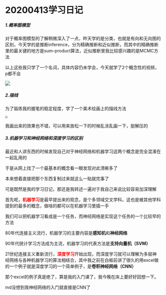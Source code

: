 # 20200413学习日记

##### 1.概率图模型

对于概率图模型的了解稍微深入了一点，昨天学的是分类，也就是有向和无向图的区别，今天学的是推断inference，分为精确推断和近似推断，而其中的精确推断里的最关键的地方是sum-product算法，近似推断里我比较感兴趣的是MCMC方法

以上这些我只学了一个名词，具体内容仍未学会，今天就学了2个概念性的视频，p都不会

![](F:\github-md\R语言学习日记\概率图模型之Inference（推断）.png)

##### 2.描线

为了锻炼我的握笔的稳定程度，学了一个美术绘画上的描线方法

<img src="F:\github-md\R语言学习日记\描线.png" style="zoom:50%;" />

我画出来的效果也不错，可以用来放松一下的时候乱涂乱画一下，挺解压的

##### 3.机器学习和神经网络和深度学习的区别

最近和人讲东西的时候发现自己对于神经网络和机器学习这两个概念是完全混淆在一起乱用的

于是从网上找了一个最基本的概念看一眼发现对此清晰多了

本来想着直接把那个东西复制过来就这么一贴就完事了

可是既然是我的学习日记，那还是我转述一遍对于我自己来说比较容易加深理解

首先呢，<font color="red">**机器学习**</font>是最早提出来的观念，是个多领域交叉学科，这也是被其他学科提到的最多的概念，做啥的都可以在机器学习里插一手

我们可以把机器学习看成是一个任务，而神经网络是实现这个任务的一个比较早的方法

80年代连接主义流行，机器学习的主要内容是**感知机**和**神经网络**

90年代统计学习方法成为主流，机器学习的代表方法是**支持向量机（SVM）**

21世纪连接主义重新流行，<font color="red">**深度学习**</font>开始出现，而深度学习就可以理解为多层神经网络与各种机器学习的算法相结合，其中我之前在白板前讲了很久的用excel做的一个例子就是深度学习的一个简单例子，是**卷积神经网络（CNN）**

那个excel的例子真是绝了，算是我的入门课了，我今晚在床上要好好回想一下。

md没想到我神经网络的入门就直接是CNN了

